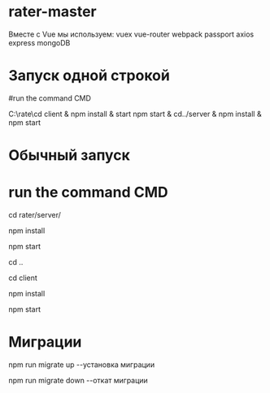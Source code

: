 # rater-master

Вместе с Vue мы используем:
vuex
vue-router
webpack
passport
axios
express
mongoDB

# Запуск одной строкой
 
#run the command СMD
 
C:\rate\cd client & npm install & start npm start & cd../server & npm install & npm start

# Обычный запуск
# run the command СMD
 
cd rater/server/ 
   
npm install
 
npm start
 
cd ..
 
cd client
 
npm install
 
npm start

# Миграции

npm run migrate up --установка миграции

npm run migrate down --откат миграции